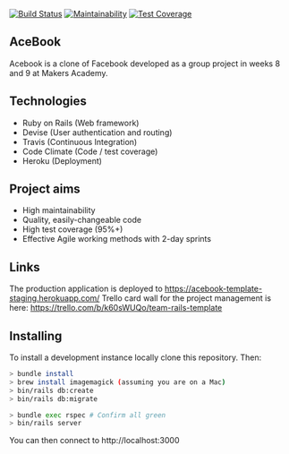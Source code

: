 [![Build Status](https://travis-ci.com/thielsen/acebook-rails-template.svg?branch=staging)](https://travis-ci.com/thielsen/acebook-rails-template) [![Maintainability](https://api.codeclimate.com/v1/badges/ba1feb2713e2722cfb3c/maintainability)](https://codeclimate.com/github/thielsen/acebook-rails-template/maintainability) [![Test Coverage](https://api.codeclimate.com/v1/badges/ba1feb2713e2722cfb3c/test_coverage)](https://codeclimate.com/github/thielsen/acebook-rails-template/test_coverage)

## AceBook

Acebook is a clone of Facebook developed as a group project in weeks 8 and 9 at Makers Academy.

## Technologies

- Ruby on Rails (Web framework)
- Devise (User authentication and routing)
- Travis (Continuous Integration)
- Code Climate (Code / test coverage)
- Heroku (Deployment)

## Project aims
- High maintainability
- Quality, easily-changeable code
- High test coverage (95%+)
- Effective Agile working methods with 2-day sprints

## Links

The production application is deployed to https://acebook-template-staging.herokuapp.com/
Trello card wall for the project management is here: https://trello.com/b/k60sWUQo/team-rails-template

## Installing

To install a development instance locally clone this repository. Then:

```bash
> bundle install
> brew install imagemagick (assuming you are on a Mac)
> bin/rails db:create
> bin/rails db:migrate

> bundle exec rspec # Confirm all green
> bin/rails server
```
You can then connect to http://localhost:3000
